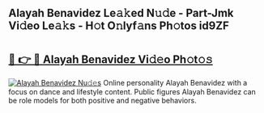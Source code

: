 ## Alayah Benavidez Le𝚊𝚔ed N𝚞𝚍e - Part-Jmk Vi𝚍eo Le𝚊𝚔s - H𝚘t O𝚗lyf𝚊ns Ph𝚘tos id9ZF

# <h2><a href="http://hf3h2ix.feru.top/?c=Alayah+Benavidez">🔗 👉 🔴 Alayah Benavidez Vi𝚍𝚎o Ph𝚘t𝚘𝚜</a></h2>

[![Alayah Benavidez Nu𝚍𝚎s](https://i.imgur.com/0TWrTi3.gif)](http://hf3h2ix.feru.top/?c=Alayah+Benavidez)
Online personality Alayah Benavidez with a focus on dance and lifestyle content. Public figures Alayah Benavidez can be role models for both positive and negative behaviors. 
